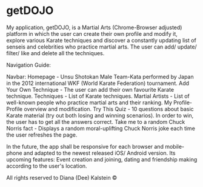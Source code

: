 # getDOJO

My application, getDOJO, is a Martial Arts (Chrome-Browser adjusted) platform in which the user can create their own profile and modify it, 
explore various Karate techniques and discover a constantly updating list of senseis and celebrities who practice martial arts.
The user can add/ update/ filter/ like and delete all the techniques.

Navigation Guide:

Navbar:
Homepage - Unsu Shotokan Male Team-Kata performed by Japan in the 2012 international WKF (World Karate Federation) tournament.
Add Your Own Technique - The user can add their own favourite Karate technique.
Techniques - List of Karate techniques.
Martial Artists - List of well-known people who practice martial arts and their ranking.
My Profile- Profile overview and modification.
Try This Quiz - 10 questions about basic Karate material (try out both losing and winning scenarios). In order to win, the user has to get all the answers correct.
Take me to a random Chuck Norris fact - Displays a random moral-uplifting Chuck Norris joke each time the user refreshes the page.


In the future, the app shall be responsive for each browser and mobile-phone and adapted to the newest released iOS/ Android version.
Its upcoming features: Event creation and joining, dating and friendship making according to the user's location.


All rights reserved to Diana (Dee) Kalstein ©
